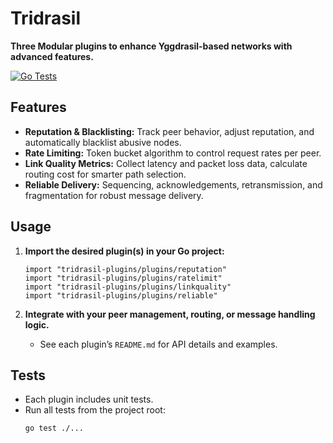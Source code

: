 # Tridrasil

**Three Modular plugins to enhance Yggdrasil-based networks with advanced features.**

[![Go Tests](https://github.com/x0prc/tridrasil-go/actions/workflows/go-tests.yml/badge.svg)](https://github.com/x0prc/tridrasil-go/actions/workflows/go-tests.yml)

## Features

- **Reputation & Blacklisting:** Track peer behavior, adjust reputation, and automatically blacklist abusive nodes.
- **Rate Limiting:** Token bucket algorithm to control request rates per peer.
- **Link Quality Metrics:** Collect latency and packet loss data, calculate routing cost for smarter path selection.
- **Reliable Delivery:** Sequencing, acknowledgements, retransmission, and fragmentation for robust message delivery.

## Usage

1. **Import the desired plugin(s) in your Go project:**
    ```
    import "tridrasil-plugins/plugins/reputation"
    import "tridrasil-plugins/plugins/ratelimit"
    import "tridrasil-plugins/plugins/linkquality"
    import "tridrasil-plugins/plugins/reliable"
    ```

2. **Integrate with your peer management, routing, or message handling logic.**
    - See each plugin’s `README.md` for API details and examples.

## Tests

- Each plugin includes unit tests.
- Run all tests from the project root:
    ```
    go test ./...
    ```
